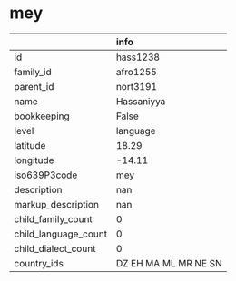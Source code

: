 # mey
|                      | info                 |
|:---------------------|:---------------------|
| id                   | hass1238             |
| family_id            | afro1255             |
| parent_id            | nort3191             |
| name                 | Hassaniyya           |
| bookkeeping          | False                |
| level                | language             |
| latitude             | 18.29                |
| longitude            | -14.11               |
| iso639P3code         | mey                  |
| description          | nan                  |
| markup_description   | nan                  |
| child_family_count   | 0                    |
| child_language_count | 0                    |
| child_dialect_count  | 0                    |
| country_ids          | DZ EH MA ML MR NE SN |